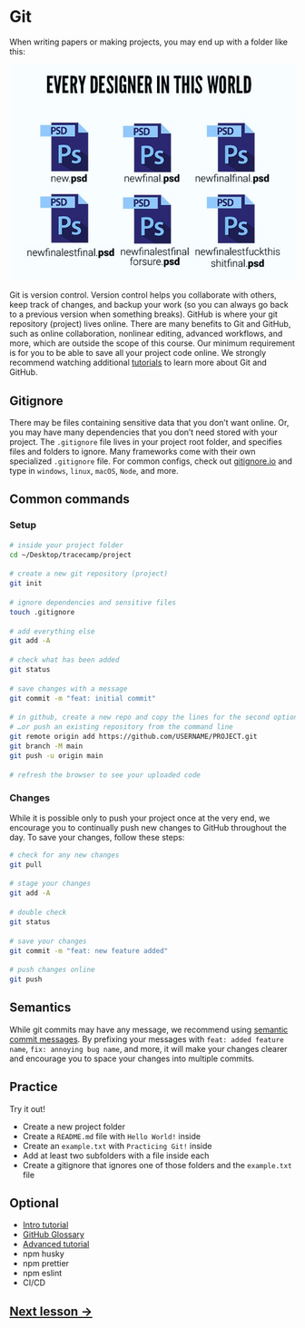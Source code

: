 # Git

When writing papers or making projects, you may end up with a folder like this:

![img](../images/VbWttOp.jpeg)

Git is version control. Version control helps you collaborate with others, keep track of changes, and backup your work (so you can always go back to a previous version when something breaks). GitHub is where your git repository (project) lives online. There are many benefits to Git and GitHub, such as online collaboration, nonlinear editing, advanced workflows, and more, which are outside the scope of this course. Our minimum requirement is for you to be able to save all your project code online. We strongly recommend watching additional [tutorials](https://www.youtube.com/watch?v=9GKpbI1siow&list=PLpcSpRrAaOarEpNz71TSfNVd0eQmsZSgN) to learn more about Git and GitHub.

## Gitignore

There may be files containing sensitive data that you don’t want online. Or, you may have many dependencies that you don’t need stored with your project. The `.gitignore` file lives in your project root folder, and specifies files and folders to ignore. Many frameworks come with their own specialized `.gitignore` file. For common configs, check out [gitignore.io](https://www.toptal.com/developers/gitignore) and type in `windows`, `linux`, `macOS`, `Node`, and more.

## Common commands

### Setup

```bash
# inside your project folder
cd ~/Desktop/tracecamp/project

# create a new git repository (project)
git init

# ignore dependencies and sensitive files
touch .gitignore

# add everything else
git add -A

# check what has been added
git status

# save changes with a message
git commit -m "feat: initial commit"

# in github, create a new repo and copy the lines for the second option
# …or push an existing repository from the command line
git remote origin add https://github.com/USERNAME/PROJECT.git
git branch -M main
git push -u origin main

# refresh the browser to see your uploaded code
```

### Changes

While it is possible only to push your project once at the very end, we encourage you to continually push new changes to GitHub throughout the day. To save your changes, follow these steps:

```bash
# check for any new changes
git pull

# stage your changes
git add -A

# double check
git status

# save your changes
git commit -m "feat: new feature added"

# push changes online
git push
```

## Semantics

While git commits may have any message, we recommend using [semantic commit messages](https://gist.github.com/joshbuchea/6f47e86d2510bce28f8e7f42ae84c716). By prefixing your messages with `feat: added feature name`, `fix: annoying bug name`, and more, it will make your changes clearer and encourage you to space your changes into multiple commits.

## Practice

Try it out!

- Create a new project folder
- Create a `README.md` file with `Hello World!` inside
- Create an `example.txt` with `Practicing Git!` inside
- Add at least two subfolders with a file inside each
- Create a gitignore that ignores one of those folders and the `example.txt` file

## Optional

- [Intro tutorial](https://www.youtube.com/watch?v=9GKpbI1siow&list=PLpcSpRrAaOarEpNz71TSfNVd0eQmsZSgN)
- [GitHub Glossary](https://docs.github.com/en/free-pro-team@latest/github/getting-started-with-github/github-glossary)
- [Advanced tutorial](https://pro.academind.com/p/git-github-the-practical-guide)
- npm husky
- npm prettier
- npm eslint
- CI/CD

## [Next lesson →](./04-internet.md)
